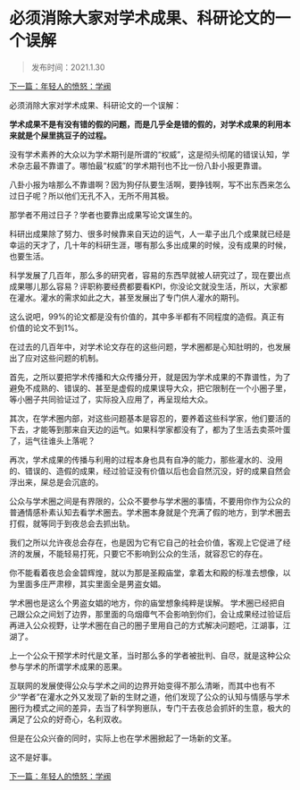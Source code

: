 # 必须消除大家对学术成果、科研论文的一个误解

> 发布时间：2021.1.30

[下一篇：年轻人的愤怒：学阀](/social/article2)



必须消除大家对学术成果、科研论文的一个误解：

**学术成果不是有没有错的假的问题，而是几乎全是错的假的，对学术成果的利用本来就是个屎里挑豆子的过程。**

没有学术素养的大众以为学术期刊是所谓的“权威”，这是彻头彻尾的错误认知，学术杂志最不靠谱了。哪怕最“权威”的学术期刊也不比一份八卦小报更靠谱。

八卦小报为啥那么不靠谱啊？因为狗仔队要生活啊，要挣钱啊，写不出东西来怎么过日子呢？所以他们无孔不入，无所不用其极。

那学者不用过日子？学者也要靠出成果写论文谋生的。

科研出成果除了努力、很多时候靠来自天边的运气，人一辈子出几个成果就已经是幸运的天才了，几十年的科研生涯，哪有那么多出成果的时候，没有成果的时候，也要生活。

科学发展了几百年，那么多的研究者，容易的东西早就被人研究过了，现在要出点成果哪儿那么容易？评职称要经费都要看KPI，你没论文就没生活，所以，大家都在灌水。灌水的需求如此之大，甚至发展出了专门供人灌水的期刊。

这么说吧，99%的论文都是没有价值的，其中多半都有不同程度的造假。真正有价值的论文不到1%。

在过去的几百年中，对学术论文存在的这些问题，学术圈都是心知肚明的，也发展出了应对这些问题的机制。

首先，之所以要把学术传播和大众传播分开，就是因为学术成果的不靠谱性，为了避免不成熟的、错误的、甚至是虚假的成果误导大众，把它限制在一个小圈子里，等小圈子共同验证过了，实际投入应用了，再呈现给大众。

其次，在学术圈内部，对这些问题基本是容忍的，要养着这些科学家，他们要活的下去，才能等到那来自天边的运气。如果科学家都没有了，都为了生活去卖茶叶蛋了，运气往谁头上落呢？

再次，学术成果的传播与利用的过程本身也具有自净的能力，那些灌水的、没用的、错误的、造假的成果，经过验证没有价值以后也会自然沉没，好的成果自然会浮出来，屎总是会沉底的。

公众与学术圈之间是有界限的，公众不要参与学术圈的事情，不要用你作为公众的普通情感朴素认知去看学术圈去。学术圈本身就是个充满了假的地方，到学术圈去打假，就等同于到夜总会去抓出轨。

我们之所以允许夜总会存在，也是因为它有它自己的社会价值，客观上它促进了经济的发展，不能轻易打死，只要它不影响到公众的生活，就容忍它的存在。

你不能看着夜总会金碧辉煌，就以为那是圣殿庙堂，拿着太和殿的标准去想像，以为里面多庄严肃穆，其实里面全是男盗女娼。

学术圈也是这么个男盗女娼的地方，你的庙堂想象纯粹是误解。  学术圈已经把自己跟公众之间划了边界，那里面的乌烟瘴气不会影响到你们，会让成果经过验证后再进入公众视野，让学术圈在自己的圈子里用自己的方式解决问题吧，江湖事，江湖了。

上一个公众干预学术时代是文革，当时那么多的学者被批判、自尽，就是这种公众参与学术的所谓学术成果的恶果。

互联网的发展使得公众与学术之间的边界开始变得不那么清晰，而其中也有不少“学者”在灌水之外又发现了新的生财之道，他们发现了公众的认知与情感与学术圈行为模式之间的差异，去当了科学狗崽队，专门干去夜总会抓奸的生意，极大的满足了公众的好奇心，名利双收。

但是在公众兴奋的同时，实际上也在学术圈掀起了一场新的文革。

这不是好事。



[下一篇：年轻人的愤怒：学阀](/social/article2)